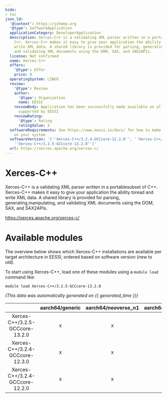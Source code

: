 ```yaml
---
hide:
- toc
json_ld:
  '@context': https://schema.org
  '@type': SoftwareApplication
  applicationCategory: DeveloperApplication
  description: Xerces-C++ is a validating XML parser written in a portablesubset of
    C++. Xerces-C++ makes it easy to give your application the ability toread and
    write XML data. A shared library is provided for parsing, generating,manipulating,
    and validating XML documents using the DOM, SAX, and SAX2APIs.
  license: Not confirmed
  name: Xerces-C++
  offers:
    '@type': Offer
    price: 0
  operatingSystem: LINUX
  review:
    '@type': Review
    author:
      '@type': Organization
      name: EESSI
    reviewBody: Application has been successfully made available on all architectures
      supported by EESSI
    reviewRating:
      '@type': Rating
      ratingValue: 5
  softwareRequirements: See https://www.eessi.io/docs/ for how to make EESSI available
    on your system
  softwareVersion: '[''Xerces-C++/3.2.4-GCCcore-12.2.0'', ''Xerces-C++/3.2.4-GCCcore-12.3.0'',
    ''Xerces-C++/3.2.5-GCCcore-13.2.0'']'
  url: https://xerces.apache.org/xerces-c/
---
```


Xerces-C++
==========


Xerces-C++ is a validating XML parser written in a portablesubset of C++. Xerces-C++ makes it easy to give your application the ability toread and write XML data. A shared library is provided for parsing, generating,manipulating, and validating XML documents using the DOM, SAX, and SAX2APIs.

https://xerces.apache.org/xerces-c/
# Available modules


The overview below shows which Xerces-C++ installations are available per target architecture in EESSI, ordered based on software version (new to old).

To start using Xerces-C++, load one of these modules using a `module load` command like:

```shell
module load Xerces-C++/3.2.5-GCCcore-13.2.0
```

*(This data was automatically generated on {{ generated_time }})*  

| |aarch64/generic|aarch64/neoverse_n1|aarch64/neoverse_v1|aarch64/nvidia/grace|x86_64/generic|x86_64/amd/zen2|x86_64/amd/zen3|x86_64/amd/zen4|x86_64/intel/cascadelake|x86_64/intel/haswell|x86_64/intel/icelake|x86_64/intel/sapphirerapids|x86_64/intel/skylake_avx512|
| :---: | :---: | :---: | :---: | :---: | :---: | :---: | :---: | :---: | :---: | :---: | :---: | :---: | :---: |
|Xerces-C++/3.2.5-GCCcore-13.2.0|x|x|x|x|x|x|x|x|x|x|x|x|x|
|Xerces-C++/3.2.4-GCCcore-12.3.0|x|x|x|x|x|x|x|x|x|x|x|x|x|
|Xerces-C++/3.2.4-GCCcore-12.2.0|x|x|x|x|x|x|x|x|x|x|x|x|x|
